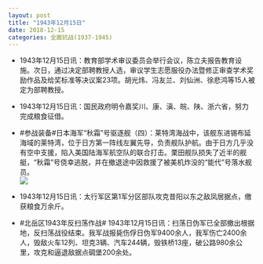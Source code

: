 ```yaml
---
layout: post
title: "1943年12月15日"
date: 2018-12-15
categories: 全面抗战(1937-1945)
---
```


<meta name="referrer" content="no-referrer" />

- 1943年12月15日讯：教育部学术审议委员会举行会议，陈立夫报告教育设施。次日，通过决定部聘教授人选，审议学生志愿服役办法暨修正审查学术奖励作品及给奖标准等决议案23项。胡光炜、冯友兰、刘仙洲、徐悲鸿等15人被定为部聘教授。 

- 1943年12月15日讯：国民政府明令嘉奖川、康、滇、皖、陕、浙六省，努力完成粮食征借。 

- #参战装备#日本海军“秋霜”号驱逐舰（四）：莱特湾海战中，该舰东进锡布延海域的莱特湾，位于日方第一阵线左翼先导，负责舰队护航。由于日方几乎没有空中支援，陷入美国陆海军航空队的联合打击。栗田舰队损失了近半的舰艇，“秋霜”号侥幸逃脱，并在撤退途中因救援了被美机炸没的“能代”号落水舰员。 <br/><img src="https://wx4.sinaimg.cn/large/aca367d8ly1fy778hw0qgj20dw061djg.jpg" />

- 1943年12月15日讯：太行军区第1军分区部队攻克昔阳以东之敌凤居据点，缴获粮食万余斤。 

- #北岳区1943年反扫荡作战# 1943年12月15日讯：扫荡日伪军已全部撤出根据地，反扫荡战役结束。我军战报毙伤俘日伪军9400余人，我军伤亡2400余人，毁敌火车12列、坦克3辆、汽车244辆，毁铁桥13座，破公路980余公里，攻克和逼退敌据点碉堡200余处。 

